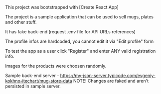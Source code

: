 ﻿This project was bootstrapped with [Create React App]

The project is a sample application that can be used to sell mugs, plates and other stuff.

It has fake back-end (request .env file for API URLs references)

The profile infos are hardcoded, you cannot edit it via "Edit profile" form

To test the app as a user click "Register" and enter ANY valid registration info.

Images for the products were choosen randomly.

Sample back-end server - https://my-json-server.typicode.com/evgeniy-kokhno-itechart/mug-store-data
NOTE! Changes are faked and aren't persisted in sample server.
